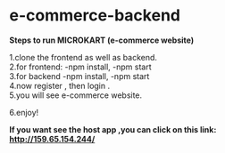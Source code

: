 # e-commerce-backend
**Steps to run MICROKART (e-commerce website)**

1.clone the frontend as well as backend.
</br>
2.for frontend:
  -npm install,
  -npm start
</br>
3.for backend
  -npm install,
  -npm start
</br>
4.now register , then login .
</br>
5.you will see e-commerce website.
</br>

6.enjoy!
</br>


**If you want see the host app ,you can click on this link:  http://159.65.154.244/**
